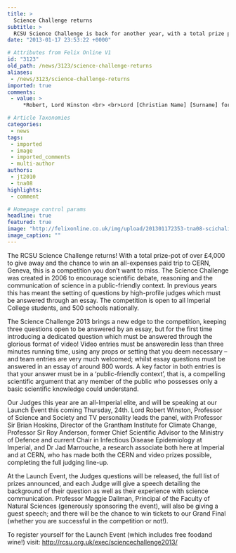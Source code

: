 ```yaml
---
title: >
  Science Challenge returns
subtitle: >
  RCSU Science Challenge is back for another year, with a total prize pot of £4000 and an all expenses paid trip to CERN up for grabs
date: "2013-01-17 23:53:22 +0000"

# Attributes from Felix Online V1
id: "3123"
old_path: /news/3123/science-challenge-returns
aliases:
 - /news/3123/science-challenge-returns
imported: true
comments:
 - value: >
     *Robert, Lord Winston <br> <br>Lord [Christian Name] [Surname] format is a courtesy title for younger sons of Dukes and Marquesses only. <br> <br>Whereas Lord Winston is a life peer (rank of Baron) in his own right. <br> <br>http://en.wikipedia.org/wiki/Courtesy_titles_in_the_United_Kingdom#Courtesy_prefix_of_.22Lord.22,Where is Pallab Ghosh this year? He's only the greatest judge of all time.

# Article Taxonomies
categories:
 - news
tags:
 - imported
 - image
 - imported_comments
 - multi-author
authors:
 - jt2010
 - tna08
highlights:
 - comment

# Homepage control params
headline: true
featured: true
image: "http://felixonline.co.uk/img/upload/201301172353-tna08-scichalimperial.jpg"
image_caption: ""
---
```


The RCSU Science Challenge returns! With a total prize-pot of over £4,000 to give away and the chance to win an all-expenses paid trip to CERN, Geneva, this is a competition you don’t want to miss.
 The Science Challenge was created in 2006 to encourage scientific debate, reasoning and the communication of science in a public-friendly context. In previous years this has meant the setting of questions by high-profile judges which must be answered through an essay. The competition is open to all Imperial College students, and 500 schools nationally.

The Science Challenge 2013 brings a new edge to the competition, keeping three questions open to be answered by an essay, but for the first time introducing a dedicated question which must be answered through the glorious format of video! Video entries must be answeredin less than three minutes running time, using any props or setting that you deem necessary – and team entries are very much welcomed; whilst essay questions must be answered in an essay of around 800 words. A key factor in both entries is that your answer must be in a ‘public-friendly context’, that is, a compelling scientific argument that any member of the public who possesses only a basic scientific knowledge could understand.

Our Judges this year are an all-Imperial elite, and will be speaking at our Launch Event this coming Thursday, 24th. Lord Robert Winston, Professor of Science and Society and TV personality leads the panel, with Professor Sir Brian Hoskins, Director of the Grantham Institute for Climate Change, Professor Sir Roy Anderson, former Chief Scientific Advisor to the Ministry of Defence and current Chair in Infectious Disease Epidemiology at Imperial, and Dr Jad Marrouche, a research associate both here at Imperial and at CERN, who has made both the CERN and video prizes possible, completing the full judging line-up.

At the Launch Event, the Judges questions will be released, the full list of prizes announced, and each Judge will give a speech detailing the background of their question as well as their experience with science communication. Professor Maggie Dallman, Principal of the Faculty of Natural Sciences (generously sponsoring the event), will also be giving a guest speech; and there will be the chance to win tickets to our Grand Final (whether you are successful in the competition or not!).

To register yourself for the Launch Event (which includes free foodand wine!) visit: <http://rcsu.org.uk/exec/sciencechallenge2013/>
